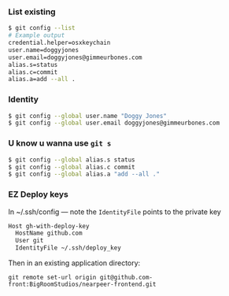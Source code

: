 ### List existing
```bash
$ git config --list
# Example output
credential.helper=osxkeychain
user.name=doggyjones
user.email=doggyjones@gimmeurbones.com
alias.s=status
alias.c=commit
alias.a=add --all .
```

### Identity
```bash
$ git config --global user.name "Doggy Jones"
$ git config --global user.email doggyjones@gimmeurbones.com
```

### U know u wanna use `git s`

```bash
$ git config --global alias.s status
$ git config --global alias.c commit
$ git config --global alias.a "add --all ."
```

### EZ Deploy keys

In ~/.ssh/config — note the `IdentityFile` points to the private key
```bash
Host gh-with-deploy-key
  HostName github.com
  User git
  IdentityFile ~/.ssh/deploy_key
```

Then in an existing application directory:
```
git remote set-url origin git@github.com-front:BigRoomStudios/nearpeer-frontend.git
```
